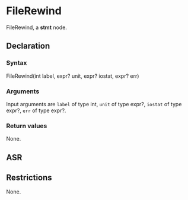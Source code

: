 <!-- This is an automatically generated file. Do not edit it manually. -->

# FileRewind

FileRewind, a **stmt** node.

## Declaration

### Syntax

FileRewind(int label, expr? unit, expr? iostat, expr? err)

### Arguments
Input arguments are `label` of type int, `unit` of type expr?, `iostat` of type expr?, `err` of type expr?.

### Return values

None.

## ASR

<!-- Generate ASR using pickle. -->

## Restrictions

<!-- Generated from asr_verify.cpp. -->
None.